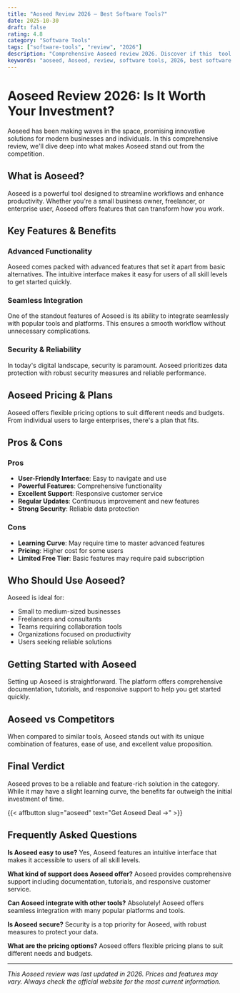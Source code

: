 ```yaml
---
title: "Aoseed Review 2026 – Best Software Tools?"
date: 2025-10-30
draft: false
rating: 4.8
category: "Software Tools"
tags: ["software-tools", "review", "2026"]
description: "Comprehensive Aoseed review 2026. Discover if this  tool is the best choice for your needs."
keywords: "aoseed, Aoseed, review, software tools, 2026, best software tools"
---
```


# Aoseed Review 2026: Is It Worth Your Investment?

Aoseed has been making waves in the  space, promising innovative solutions for modern businesses and individuals. In this comprehensive review, we'll dive deep into what makes Aoseed stand out from the competition.

## What is Aoseed?

Aoseed is a powerful  tool designed to streamline workflows and enhance productivity. Whether you're a small business owner, freelancer, or enterprise user, Aoseed offers features that can transform how you work.

## Key Features & Benefits

### Advanced Functionality
Aoseed comes packed with advanced features that set it apart from basic alternatives. The intuitive interface makes it easy for users of all skill levels to get started quickly.

### Seamless Integration
One of the standout features of Aoseed is its ability to integrate seamlessly with popular tools and platforms. This ensures a smooth workflow without unnecessary complications.

### Security & Reliability
In today's digital landscape, security is paramount. Aoseed prioritizes data protection with robust security measures and reliable performance.

## Aoseed Pricing & Plans

Aoseed offers flexible pricing options to suit different needs and budgets. From individual users to large enterprises, there's a plan that fits.

## Pros & Cons

### Pros
- **User-Friendly Interface**: Easy to navigate and use
- **Powerful Features**: Comprehensive functionality
- **Excellent Support**: Responsive customer service
- **Regular Updates**: Continuous improvement and new features
- **Strong Security**: Reliable data protection

### Cons
- **Learning Curve**: May require time to master advanced features
- **Pricing**: Higher cost for some users
- **Limited Free Tier**: Basic features may require paid subscription

## Who Should Use Aoseed?

Aoseed is ideal for:
- Small to medium-sized businesses
- Freelancers and consultants
- Teams requiring collaboration tools
- Organizations focused on productivity
- Users seeking reliable  solutions

## Getting Started with Aoseed

Setting up Aoseed is straightforward. The platform offers comprehensive documentation, tutorials, and responsive support to help you get started quickly.

## Aoseed vs Competitors

When compared to similar tools, Aoseed stands out with its unique combination of features, ease of use, and excellent value proposition.

## Final Verdict

Aoseed proves to be a reliable and feature-rich solution in the  category. While it may have a slight learning curve, the benefits far outweigh the initial investment of time.

{{< affbutton slug="aoseed" text="Get Aoseed Deal →" >}}

## Frequently Asked Questions

**Is Aoseed easy to use?**
Yes, Aoseed features an intuitive interface that makes it accessible to users of all skill levels.

**What kind of support does Aoseed offer?**
Aoseed provides comprehensive support including documentation, tutorials, and responsive customer service.

**Can Aoseed integrate with other tools?**
Absolutely! Aoseed offers seamless integration with many popular platforms and tools.

**Is Aoseed secure?**
Security is a top priority for Aoseed, with robust measures to protect your data.

**What are the pricing options?**
Aoseed offers flexible pricing plans to suit different needs and budgets.

---

*This Aoseed review was last updated in 2026. Prices and features may vary. Always check the official website for the most current information.*
